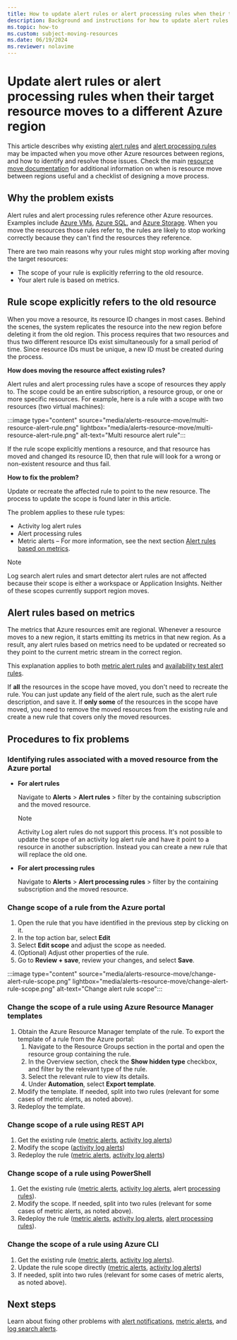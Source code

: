 ```yaml
---
title: How to update alert rules or alert processing rules when their target resource moves to a different Azure region
description: Background and instructions for how to update alert rules or alert processing rules when their target resource moves to a different Azure region. 
ms.topic: how-to
ms.custom: subject-moving-resources
ms.date: 06/19/2024
ms.reviewer: nolavime
---
```


# Update alert rules or alert processing rules when their target resource moves to a different Azure region

This article describes why existing [alert rules](./alerts-overview.md) and [alert processing rules](./alerts-action-rules.md) may be impacted when you move other Azure resources between regions, and how to identify and resolve those issues. Check the main [resource move documentation](/azure/azure-resource-manager/management/move-resources-overview) for additional information on when is resource move between regions useful and a checklist of designing a move process.

## Why the problem exists

Alert rules and alert processing rules reference other Azure resources. Examples include [Azure VMs](/azure/site-recovery/azure-to-azure-tutorial-migrate), [Azure SQL](/azure/azure-sql/database/move-resources-across-regions), and [Azure Storage](/azure/storage/common/storage-account-move). When you move the resources those rules refer to, the rules are likely to stop working correctly because they can't find the resources they reference.

There are two main reasons why your rules might stop working after moving the target resources:

* The scope of your rule is explicitly referring to the old resource.
* Your alert rule is based on metrics.

## Rule scope explicitly refers to the old resource

When you move a resource, its resource ID changes in most cases. Behind the scenes, the system replicates the resource into the new region before deleting it from the old region. This process requires that two resources and thus two different resource IDs exist simultaneously for a small period of time. Since resource IDs must be unique, a new ID must be created during the process. 

**How does moving the resource affect existing rules?**

Alert rules and alert processing rules have a scope of resources they apply to. The scope could be an entire subscription, a resource group, or one or more specific resources.
For example, here is a rule with a scope with two resources (two virtual machines):

:::image type="content" source="media/alerts-resource-move/multi-resource-alert-rule.png" lightbox="media/alerts-resource-move/multi-resource-alert-rule.png" alt-text="Multi resource alert rule":::

If the rule scope explicitly mentions a resource, and that resource has moved and changed its resource ID, then that rule will look for a wrong or non-existent resource and thus fail.

**How to fix the problem?**

Update or recreate the affected rule to point to the new resource. The process to update the scope is found later in this article.

The problem applies to these rule types:

* Activity log alert rules
* Alert processing rules
* Metric alerts – For more information, see the next section [Alert rules based on metrics](#alert-rules-based-on-metrics).

> [!NOTE]
> Log search alert rules and smart detector alert rules are not affected because their scope is either a workspace or Application Insights. Neither of these scopes currently support region moves.

## Alert rules based on metrics

The metrics that Azure resources emit are regional. Whenever a resource moves to a new region, it starts emitting its metrics in that new region. As a result, any alert rules based on metrics need to be updated or recreated so they point to the current metric stream in the correct region.

This explanation applies to both [metric alert rules](alerts-metric-overview.md) and [availability test alert rules](/previous-versions/azure/azure-monitor/app/monitor-web-app-availability).

If **all** the resources in the scope have moved, you don't need to recreate the rule. You can just update any field of the alert rule, such as the alert rule description, and save it.
If **only some** of the resources in the scope have moved, you need to remove the moved resources from the existing rule and create a new rule that covers only the moved resources.

## Procedures to fix problems

### Identifying rules associated with a moved resource from the Azure portal

* **For alert rules**

    Navigate to **Alerts** > **Alert rules** > filter by the containing subscription and the moved resource.

    > [!NOTE]
    > Activity Log alert rules do not support this process. It's not possible to update the scope of an activity log alert rule and have it point to a resource in another subscription. Instead you can create a new rule that will replace the old one.

* **For alert processing rules**

    Navigate to **Alerts** > **Alert processing rules** > filter by the containing subscription and the moved resource.

### Change scope of a rule from the Azure portal

1. Open the rule that you have identified in the previous step by clicking on it.
1. In the top action bar, select **Edit** 
1. Select **Edit scope** and adjust the scope as needed.
1. (Optional) Adjust other properties of the rule.
1. Go to **Review + save**, review your changes, and select **Save**.

:::image type="content" source="media/alerts-resource-move/change-alert-rule-scope.png" lightbox="media/alerts-resource-move/change-alert-rule-scope.png" alt-text="Change alert rule scope":::

### Change the scope of a rule using Azure Resource Manager templates

1. Obtain the Azure Resource Manager template of the rule.   To export the template of a rule from the Azure portal:
    1. Navigate to the Resource Groups section in the portal and open the resource group containing the rule.
    1. In the Overview section, check the **Show hidden type** checkbox, and filter by the relevant type of the rule.
    1. Select the relevant rule to view its details.
    1. Under **Automation**, select **Export template**.
1. Modify the template. If needed, split into two rules (relevant for some cases of metric alerts, as noted above).
1. Redeploy the template.

### Change scope of a rule using REST API

1. Get the existing rule ([metric alerts](/rest/api/monitor/metricalerts/get), [activity log alerts](/rest/api/monitor/activitylogalerts/get))
1. Modify the scope ([activity log alerts](/rest/api/monitor/activitylogalerts/update))
1. Redeploy the rule ([metric alerts](/rest/api/monitor/metricalerts/createorupdate), [activity log alerts](/rest/api/monitor/activitylogalerts/createorupdate))

### Change scope of a rule using PowerShell

1. Get the existing rule ([metric alerts](/powershell/module/az.monitor/get-azmetricalertrulev2), [activity log alerts](/powershell/module/az.monitor/get-azactivitylogalert), alert [processing rules](/powershell/module/az.alertsmanagement/get-azalertprocessingrule)).
1. Modify the scope. If needed, split into two rules (relevant for some cases of metric alerts, as noted above).
1. Redeploy the rule ([metric alerts](/powershell/module/az.monitor/add-azmetricalertrulev2), [activity log alerts](/powershell/module/az.monitor/enable-azactivitylogalert), [alert processing rules](/powershell/module/az.alertsmanagement/set-azalertprocessingrule)).

### Change the scope of a rule using Azure CLI

1. Get the existing rule ([metric alerts](/cli/azure/monitor/metrics/alert#az-monitor-metrics-alert-show), [activity log alerts](/cli/azure/monitor/activity-log/alert#az-monitor-activity-log-alert-list)).
1. Update the rule scope directly ([metric alerts](/cli/azure/monitor/metrics/alert#az-monitor-metrics-alert-update), [activity log alerts](/cli/azure/monitor/activity-log/alert/scope))
1. If needed, split into two rules (relevant for some cases of metric alerts, as noted above).

## Next steps

Learn about fixing other problems with [alert notifications](alerts-troubleshoot.md), [metric alerts](alerts-troubleshoot-metric.md), and [log search alerts](alerts-troubleshoot-log.md).
